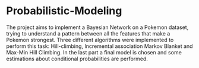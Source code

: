# Probabilistic-Modeling


The project aims to implement a Bayesian Network on a Pokemon dataset, trying to understand a pattern between all the features that make a Pokemon strongest. Three different algorithms were implemented to perform this task: Hill-climbing, Incremental association Markov Blanket and Max-Min Hill Climbing.
In the last part a final model is chosen and some estimations about conditional probabilities are performed.


